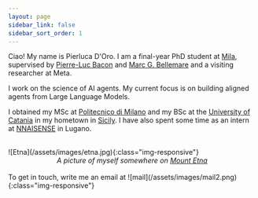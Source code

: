 ```yaml
---
layout: page
sidebar_link: false
sidebar_sort_order: 1
---
```

Ciao! My name is Pierluca D'Oro. I am a final-year PhD student at [Mila](https://mila.quebec/en/), supervised by [Pierre-Luc Bacon](http://pierrelucbacon.com/) and [Marc G. Bellemare](http://www.marcgbellemare.info/) and a visiting researcher at Meta.

I work on the science of AI agents. My current focus is on building aligned agents from Large Language Models.

I obtained my MSc at [Politecnico di Milano](https://www.polimi.it/) and my BSc at the [University of Catania](https://www.unict.it/) in my hometown in [Sicily](https://en.wikipedia.org/wiki/Sicily).
I have also spent some time as an intern at [NNAISENSE](https://nnaisense.com/) in Lugano.

<br>
![Etna](/assets/images/etna.jpg){:class="img-responsive"}
<center><i>A picture of myself somewhere on <a href="https://en.wikipedia.org/wiki/Mount_Etna">Mount Etna</a></i></center>


<br>
To get in touch, write me an email at ![mail](/assets/images/mail2.png){:class="img-responsive"}